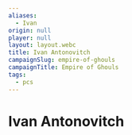 ```yaml
---
aliases:
  - Ivan
origin: null
player: null
layout: layout.webc
title: Ivan Antonovitch
campaignSlug: empire-of-ghouls
campaignTitle: Empire of Ghouls
tags:
  - pcs
---
```

# Ivan Antonovitch
